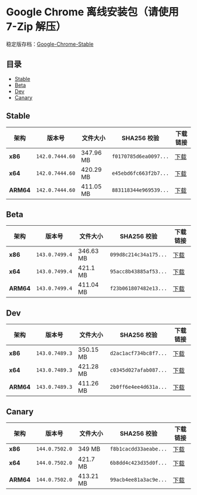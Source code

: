 # Google Chrome 离线安装包（请使用 7-Zip 解压）
稳定版存档：[Google-Chrome-Stable](https://github.com/wuyangdaily/chrome_installer/releases)

## 目录

- [Stable](#stable)
- [Beta](#beta)
- [Dev](#dev)
- [Canary](#canary)

## Stable

| 架构 | 版本号 | 文件大小 | SHA256 校验 | 下载链接 |
|------|--------|----------|-------------|----------|
| **x86** | `142.0.7444.60` | 347.96 MB | `f0170785d6ea0097...` | [下载](https://dl.google.com/release2/chrome/o2i4ncepf4ef5rbvk7vwl6qcfe_142.0.7444.60/142.0.7444.60_chrome_installer_uncompressed.exe) |
| **x64** | `142.0.7444.60` | 420.29 MB | `e45ebd6fc663f2b7...` | [下载](https://dl.google.com/release2/chrome/ad6izkf6gocap4p2ansjkg6psv4q_142.0.7444.60/142.0.7444.60_chrome_installer_uncompressed.exe) |
| **ARM64** | `142.0.7444.60` | 411.05 MB | `883118344e969539...` | [下载](https://dl.google.com/release2/chrome/adxmxs6xh5pw2gh3p553cxkfj5nq_142.0.7444.60/142.0.7444.60_chrome_installer_uncompressed.exe) |

## Beta

| 架构 | 版本号 | 文件大小 | SHA256 校验 | 下载链接 |
|------|--------|----------|-------------|----------|
| **x86** | `143.0.7499.4` | 346.63 MB | `099d8c214c34a175...` | [下载](https://dl.google.com/release2/chrome/kqtkgw25ja664guzycujc4dzma_143.0.7499.4/143.0.7499.4_chrome_installer_uncompressed.exe) |
| **x64** | `143.0.7499.4` | 421.1 MB | `95acc8b43885af53...` | [下载](https://dl.google.com/release2/chrome/cesv4epgvjve5iinwpmtrtm45y_143.0.7499.4/143.0.7499.4_chrome_installer_uncompressed.exe) |
| **ARM64** | `143.0.7499.4` | 411.04 MB | `f23b061807482e13...` | [下载](https://dl.google.com/release2/chrome/nh4kiuy3oc3m4wdbi4333bk2fe_143.0.7499.4/143.0.7499.4_chrome_installer_uncompressed.exe) |

## Dev

| 架构 | 版本号 | 文件大小 | SHA256 校验 | 下载链接 |
|------|--------|----------|-------------|----------|
| **x86** | `143.0.7489.3` | 350.15 MB | `d2ac1acf734bc8f7...` | [下载](https://dl.google.com/release2/chrome/ac5hk6ieadvgphtqck7ygiavgx4a_143.0.7489.3/143.0.7489.3_chrome_installer_uncompressed.exe) |
| **x64** | `143.0.7489.3` | 421.28 MB | `c0345d027afab087...` | [下载](https://dl.google.com/release2/chrome/oplmb3fhim7dd2dpoekwlg7xgu_143.0.7489.3/143.0.7489.3_chrome_installer_uncompressed.exe) |
| **ARM64** | `143.0.7489.3` | 411.26 MB | `2b0ff6e4ee4d631a...` | [下载](https://dl.google.com/release2/chrome/ada33tzqip6pvid6p6gxbj2w6qqa_143.0.7489.3/143.0.7489.3_chrome_installer_uncompressed.exe) |

## Canary

| 架构 | 版本号 | 文件大小 | SHA256 校验 | 下载链接 |
|------|--------|----------|-------------|----------|
| **x86** | `144.0.7502.0` | 349 MB | `f8b1cacdd33aeabe...` | [下载](https://dl.google.com/release2/chrome/iskuofwko26mgip4dyhxqzjyxu_144.0.7502.0/144.0.7502.0_chrome_installer_uncompressed.exe) |
| **x64** | `144.0.7502.0` | 421.7 MB | `6b8dd4c423d35d0f...` | [下载](https://dl.google.com/release2/chrome/odzi3s74x3wnmayydc7guwkr6q_144.0.7502.0/144.0.7502.0_chrome_installer_uncompressed.exe) |
| **ARM64** | `144.0.7502.0` | 413.21 MB | `99acb4ee81a3ac9e...` | [下载](https://dl.google.com/release2/chrome/off2jgwflkhnia7hxbzowcd6ti_144.0.7502.0/144.0.7502.0_chrome_installer_uncompressed.exe) |


